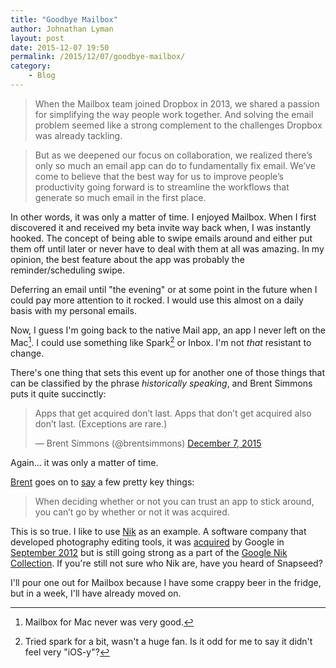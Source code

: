 ```yaml
---
title: "Goodbye Mailbox"
author: Johnathan Lyman
layout: post
date: 2015-12-07 19:50
permalink: /2015/12/07/goodbye-mailbox/
category:
    - Blog
---
```


> When the Mailbox team joined Dropbox in 2013, we shared a passion for simplifying the way people work together. And solving the email problem seemed like a strong complement to the challenges Dropbox was already tackling.

> But as we deepened our focus on collaboration, we realized there’s only so much an email app can do to fundamentally fix email. We’ve come to believe that the best way for us to improve people’s productivity going forward is to streamline the workflows that generate so much email in the first place.

In other words, it was only a matter of time. I enjoyed Mailbox. When I first discovered it and received my beta invite way back when, I was instantly hooked. The concept of being able to swipe emails around and either put them off until later or never have to deal with them at all was amazing. In my opinion, the best feature about the app was probably the reminder/scheduling swipe.

Deferring an email until "the evening" or at some point in the future when I could pay more attention to it rocked. I would use this almost on a daily basis with my personal emails.

Now, I guess I'm going back to the native Mail app, an app I never left on the Mac[^1]. I could use something like Spark[^2] or Inbox. I'm not *that* resistant to change.

There's one thing that sets this event up for another one of those things that can be classified by the phrase *historically speaking*, and Brent Simmons puts it quite succinctly:

<blockquote class="twitter-tweet" lang="en"><p lang="en" dir="ltr">Apps that get acquired don’t last. Apps that don’t get acquired also don’t last. (Exceptions are rare.)</p>&mdash; Brent Simmons (@brentsimmons) <a href="https://twitter.com/brentsimmons/status/673921598240391168">December 7, 2015</a></blockquote> <script async src="//platform.twitter.com/widgets.js" charset="utf-8"></script>

Again... it was only a matter of time.

[Brent](http://inessential.com/2015/12/07/on_apps_that_get_acquired) goes on to [say](http://inessential.com/2015/12/07/on_apps_that_get_acquired) a few pretty key things:

> When deciding whether or not you can trust an app to stick around, you can’t go by whether or not it was acquired.

This is so true. I like to use [Nik](http://niksoftware.com) as an example. A software company that developed photography editing tools, it was [acquired](http://techcrunch.com/2012/09/17/google-acquires-nik-software-the-company-behind-the-popular-snapseed-photo-editing-app-for-ios/) by Google in [September 2012](http://techcrunch.com/2012/09/17/google-acquires-nik-software-the-company-behind-the-popular-snapseed-photo-editing-app-for-ios/) but is still going strong as a part of the [Google Nik Collection](https://www.google.com/nikcollection/). If you're still not sure who Nik are, have you heard of Snapseed?

I'll pour one out for Mailbox because I have some crappy beer in the fridge, but in a week, I'll have already moved on.

[^1]: Mailbox for Mac never was very good.
[^2]: Tried spark for a bit, wasn't a huge fan. Is it odd for me to say it didn't feel very "iOS-y"?
